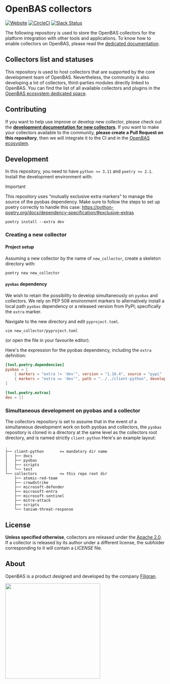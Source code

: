 # OpenBAS collectors

[![Website](https://img.shields.io/badge/website-openbas.io-blue.svg)](https://openbas.io)
[![CircleCI](https://circleci.com/gh/OpenBAS-Platform/collectors.svg?style=shield)](https://circleci.com/gh/OpenBAS-Platform/collectors/tree/main)
[![Slack Status](https://img.shields.io/badge/slack-3K%2B%20members-4A154B)](https://community.filigran.io)

The following repository is used to store the OpenBAS collectors for the platform integration with other tools and
applications. To know how to enable collectors on OpenBAS, please read the [dedicated documentation](https://docs.openbas.io/latest/deployment/ecosystem/collectors).

## Collectors list and statuses

This repository is used to host collectors that are supported by the core development team of OpenBAS.
Nevertheless, the community is also developing a lot of collectors, third-parties modules directly linked to OpenBAS.
You can find the list of all available collectors and plugins in the [OpenBAS ecosystem dedicated space](https://filigran.notion.site/OpenBAS-Ecosystem-30d8eb73d7d04611843e758ddef8941b).

## Contributing

If you want to help use improve or develop new collector, please check out the
**[development documentation for new collectors](https://docs.openbas.io/latest/development/collectors)**. If you want to make your collectors available to the community,
**please create a Pull Request on this repository**, then we will integrate it to the CI and in
the [OpenBAS ecosystem](https://filigran.notion.site/OpenBAS-Ecosystem-30d8eb73d7d04611843e758ddef8941b).

## Development
In this repository, you need to have `python >= 3.11` and `poetry >= 2.1`. Install the development environment with:
> [!IMPORTANT]
> This repository uses "mutually exclusive extra markers" to manage the source of the pyobas dependency. Make sure to
> follow the steps to set up poetry correctly to handle this case:
> https://python-poetry.org/docs/dependency-specification/#exclusive-extras
```shell
poetry install --extra dev
```

### Creating a new collector

#### Project setup
Assuming a new collector by the name of `new_collector`, create a skeleton directory with:
```shell
poetry new new_collector
```

#### `pyobas` dependency
We wish to retain the possibility to develop simultaneously on `pyobas` and collectors. We rely on PEP 508 environment
markers to alternatively install a local path `pyobas` dependency or a released version from PyPI; specifically the `extra`
marker.

Navigate to the new directory and edit `pyproject.toml`.
```shell
vim new_collector/pyproject.toml
```
(or open the file in your favourite editor).

Here's the expression for the pyobas dependency, including the `extra` definition:
```toml
[tool.poetry.dependencies]
pyobas = [
    { markers = "extra != 'dev'", version = "1.16.4", source = "pypi"  },
    { markers = "extra == 'dev'", path = "../../client-python", develop = true },
]

[tool.poetry.extras]
dev = []
```

### Simultaneous development on pyobas and a collector
The collectors repository is set to assume that in the event of a simultaneous development work on both pyobas
and collectors, the `pyobas` repository is cloned in a directory at the same level as the collectors root directory,
and is named strictly `client-python`
Here's an example layout:
```
.
├── client-python       <= mandatory dir name
│   ├── docs
│   ├── pyobas
│   ├── scripts
│   └── test
└── collectors          <= this repo root dir
    ├── atomic-red-team
    ├── crowdstrike
    ├── microsoft-defender
    ├── microsoft-entra
    ├── microsoft-sentinel
    ├── mitre-attack
    ├── scripts
    └── tanium-threat-response
```

## License

**Unless specified otherwise**, collectors are released under the [Apache 2.0](https://github.com/OpenBAS-Platform/collectors/blob/master/LICENSE). If a collector is released by its
author under a different license, the subfolder corresponding to it will contain a *LICENSE* file.

## About

OpenBAS is a product designed and developed by the company [Filigran](https://filigran.io).

<a href="https://filigran.io" alt="Filigran"><img src="https://github.com/OpenBAS-Platform/openbas/raw/master/.github/img/logo_filigran.png" width="300" /></a>
